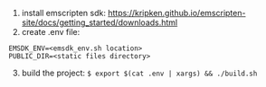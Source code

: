 1. install emscripten sdk: https://kripken.github.io/emscripten-site/docs/getting_started/downloads.html
2. create .env file: 
```
EMSDK_ENV=<emsdk_env.sh location>
PUBLIC_DIR=<static files directory>
```
3. build the project: `$ export $(cat .env | xargs) && ./build.sh`

